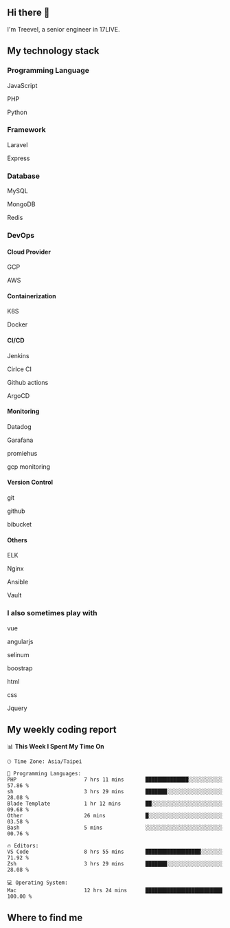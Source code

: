 ## Hi there 👋

I'm Treevel, a senior engineer in 17LIVE.

## My technology stack

### Programming Language

JavaScript

PHP

Python

### Framework

Laravel

Express

### Database

MySQL

MongoDB

Redis

### DevOps

#### Cloud Provider

GCP

AWS

#### Containerization

K8S

Docker

#### CI/CD

Jenkins

Cirlce CI

Github actions

ArgoCD

#### Monitoring

Datadog

Garafana

promiehus

gcp monitoring

#### Version Control

git

github

bibucket

#### Others

ELK

Nginx

Ansible

Vault

### I also sometimes play with

vue

angularjs

selinum

boostrap

html

css

Jquery

## My weekly coding report

<!--START_SECTION:waka-->
📊 **This Week I Spent My Time On** 

```text
🕑︎ Time Zone: Asia/Taipei

💬 Programming Languages: 
PHP                      7 hrs 11 mins       ██████████████░░░░░░░░░░░   57.86 % 
sh                       3 hrs 29 mins       ███████░░░░░░░░░░░░░░░░░░   28.08 % 
Blade Template           1 hr 12 mins        ██░░░░░░░░░░░░░░░░░░░░░░░   09.68 % 
Other                    26 mins             █░░░░░░░░░░░░░░░░░░░░░░░░   03.58 % 
Bash                     5 mins              ░░░░░░░░░░░░░░░░░░░░░░░░░   00.76 % 

🔥 Editors: 
VS Code                  8 hrs 55 mins       ██████████████████░░░░░░░   71.92 % 
Zsh                      3 hrs 29 mins       ███████░░░░░░░░░░░░░░░░░░   28.08 % 

💻 Operating System: 
Mac                      12 hrs 24 mins      █████████████████████████   100.00 % 
```


<!--END_SECTION:waka-->

## Where to find me


